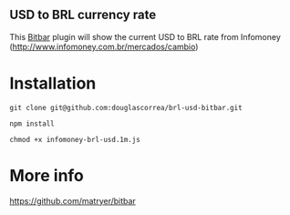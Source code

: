 ## USD to BRL currency rate

This [Bitbar](https://getbitbar.com/) plugin will show the current USD to BRL rate from Infomoney (http://www.infomoney.com.br/mercados/cambio)

# Installation

`git clone git@github.com:douglascorrea/brl-usd-bitbar.git`

`npm install`

`chmod +x infomoney-brl-usd.1m.js`

# More info

https://github.com/matryer/bitbar